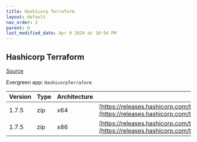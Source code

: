 ```yaml
---
title: Hashicorp Terraform
layout: default
nav_order: 2
parent: H
last_modified_date: Apr 9 2024 at 10:54 PM
---
```


## Hashicorp Terraform

[Source](https://www.terraform.io/)

Evergreen app: `HashicorpTerraform`

| Version | Type | Architecture | URI                                                                                                                                                                  |
| ------- | ---- | ------------ | -------------------------------------------------------------------------------------------------------------------------------------------------------------------- |
| 1.7.5   | zip  | x64          | [https://releases.hashicorp.com/terraform/1.7.5/terraform_1.7.5_windows_amd64.zip](https://releases.hashicorp.com/terraform/1.7.5/terraform_1.7.5_windows_amd64.zip) |
| 1.7.5   | zip  | x86          | [https://releases.hashicorp.com/terraform/1.7.5/terraform_1.7.5_windows_386.zip](https://releases.hashicorp.com/terraform/1.7.5/terraform_1.7.5_windows_386.zip)     |
